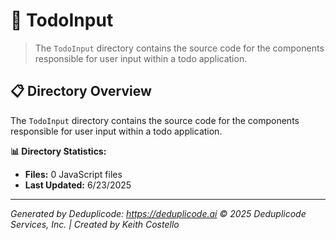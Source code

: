 # 📁 TodoInput

> The `TodoInput` directory contains the source code for the components responsible for user input within a todo application.

## 📋 Directory Overview

The `TodoInput` directory contains the source code for the components responsible for user input within a todo application.

**📊 Directory Statistics:**
- **Files:** 0 JavaScript files
- **Last Updated:** 6/23/2025

---

*Generated by Deduplicode: https://deduplicode.ai*
*© 2025 Deduplicode Services, Inc. | Created by Keith Costello*
